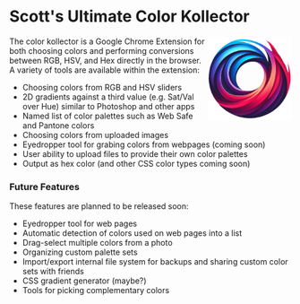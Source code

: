 # Scott's Ultimate Color Kollector

<img src="images/color-picker-logo.png" align="right" 
  alt="Color Kollector logo by Scott Mitting" 
  width="150" height="150" />

The color kollector is a Google Chrome Extension for both choosing colors 
and performing conversions between RGB, HSV, and Hex directly in the browser.
A variety of tools are available within the extension:

* Choosing colors from RGB and HSV sliders
* 2D gradients against a third value (e.g. Sat/Val over Hue) similar to Photoshop and other apps
* Named list of color palettes such as Web Safe and Pantone colors
* Choosing colors from uploaded images
* Eyedropper tool for grabing colors from webpages (coming soon)
* User ability to upload files to provide their own color palettes
* Output as hex color (and other CSS color types coming soon)

### Future Features

These features are planned to be released soon:

* Eyedropper tool for web pages
* Automatic detection of colors used on web pages into a list
* Drag-select multiple colors from a photo
* Organizing custom palette sets
* Import/export internal file system for backups and sharing custom color sets with friends
* CSS gradient generator (maybe?)
* Tools for picking complementary colors


  

